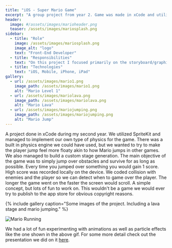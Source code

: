```yaml
---
title: "iOS - Super Mario Game"
excerpt: "A group project from year 2. Game was made in xCode and utilizes SpriteKit, custom physics, and randomly generated stages."
header:
  image: #/assets/images/marioheader.png
  teaser: /assets/images/mariosplash.png
sidebar:
  - title: "Role"
    image: /assets/images/mariosplash.png
    image_alt: "logo"
    text: "Front-End Developer"
  - title: "Responsibilities"
    text: "On this project I focused primarily on the storyboard/graphics for the game. This included refining hitboxes for both enemies and player as well as textures used."
  - title: "Technologies"
    text: "iOS, Mobile, iPhone, iPad"
gallery:
  - url: /assets/images/mario1.png
    image_path: /assets/images/mario1.png
    alt: "Mario Level 1"
  - url: /assets/images/mariolava.png
    image_path: /assets/images/mariolava.png
    alt: "Mario Lava"
  - url: /assets/images/mariojumping.png
    image_path: /assets/images/mariojumping.png
    alt: "Mario Jump"
---
```


A project done in xCode during my second year. We utilized SpriteKit and managed to implement our own type of physics for the game. There was a built in physics engine we could have used, but we wanted to try to make the player jump feel more floaty akin to how Mario jumps in other games. We also managed to build a custom stage generation. The main objective of the game was to simply jump over obstacles and survive for as long as possible. Every time you jumped over something you would gain 1 score. High score was recorded locally on the device. We coded collision with enemies and the player so we can detect when to game over the player. The longer the game went on the faster the screen would scroll. A simple concept, but lots of fun to work on. This wouldn't be a game we would ever try to publish to the app store for obvious copyright reasons.

{% include gallery caption="Some images of the project. Including a lava stage and mario jumping." %}

![Mario Running](https://media.giphy.com/media/l3q2t5WmRC7wG97nW/giphy.gif)


We had a lot of fun experimenting with animations as well as particle effects like the one shown in the above gif. For some more detail check out the presentation we did on it
[here](https://docs.google.com/presentation/d/1Gmo6797IrMxXTjoUhTyiV7HSOl1Rv0CcEZrTkP8iQRc/edit?usp=sharing).
